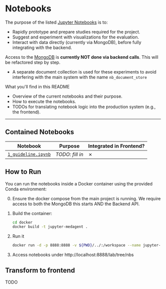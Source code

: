 # Notebooks

The purpose of the listed [Jupyter Notebooks](https://jupyter.org/install) is to:
- Rapidly prototype and prepare studies required for the project.
- Suggest and experiment with visualizations for the evaluation.
- Interact with data directly (currently via MongoDB), before fully integrating with the backend.

Access to the [MongoDB](https://www.mongodb.com/try/download/community) is **currently NOT done via backend calls**. This will be refactored step by step.
- A separate document collection is used for these experiments to avoid interfering with the main system with the name `nb_document_store`


What you'll find in this README
- Overview of the current notebooks and their purpose.
- How to execute the notebooks.
- TODOs for translating notebook logic into the production system (e.g., the frontend).

---

## Contained Notebooks

| Notebook | Purpose | Integrated in Frontend? |
|----------|---------|--------------------------|
| [`1_guideline.ipynb`](./nbs/1_guideline.ipynb) | _TODO: fill in_ | ✗ |


## How to Run
You can run the notebooks inside a Docker container using the provided Conda environment:

0. Ensure the docker compose from the main project is running. We require access to both the MongoDB this starts AND the Backend API.

1. Build the container:
   ```bash
   cd docker
   docker build -t jupyter-medagent .
   ```

2. Run it
   ```bash
   docker run -d -p 8888:8888 -v ${PWD}/../:/workspace --name jupyter-medagent-container jupyter-medagent
   ``` 

3. Access notebooks under http://localhost:8888/lab/tree/nbs


## Transform to frontend
TODO
